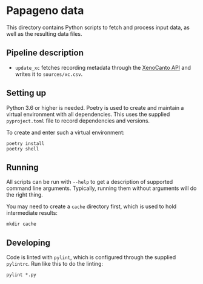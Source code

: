 Papageno data
=============

This directory contains Python scripts to fetch and process input data, as well
as the resulting data files.

Pipeline description
--------------------

* `update_xc` fetches recording metadata through the [XenoCanto
  API](https://www.xeno-canto.org/explore/api) and writes it to
  `sources/xc.csv`.

Setting up
----------

Python 3.6 or higher is needed. Poetry is used to create and maintain a virtual
environment with all dependencies. This uses the supplied `pyproject.toml` file
to record dependencies and versions.

To create and enter such a virtual environment:

    poetry install
    poetry shell

Running
-------

All scripts can be run with `--help` to get a description of supported command
line arguments. Typically, running them without arguments will do the right
thing.

You may need to create a `cache` directory first, which is used to hold
intermediate results:

    mkdir cache

Developing
----------

Code is linted with `pylint`, which is configured through the supplied
`pylintrc`. Run like this to do the linting:

    pylint *.py
